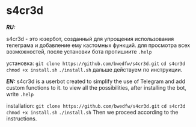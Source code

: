 # s4cr3d
***RU:***

s4cr3d - это юзербот, созданный для упрощения использования телеграма и добавление ему кастомных функций.
для просмотра всех возможностей, после установки бота пропишиите ```.help```

установка:
```git clone https://github.com/bwedfw/s4cr3d.git```
```cd s4cr3d```
```chmod +x install.sh```
```./install.sh```
дальше действуем по инструкции.



***EN:***
s4cr3d is a userbot created to simplify the use of Telegram and add custom functions to it.
to view all the possibilities, after installing the bot, write ```.help```

installation:
```git clone https://github.com/bwedfw/s4cr3d.git```
```cd s4cr3d```
```chmod +x install.sh```
```./install.sh```
Then we proceed according to the instructions.

